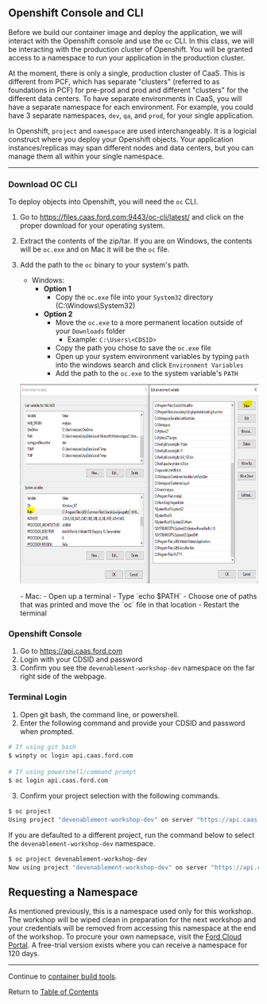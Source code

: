 ## Openshift Console and CLI

Before we build our container image and deploy the application, we will interact with the Openshift console and use the `oc` CLI. In this class, we will be interacting with the production cluster of Openshift. You will be granted access to a namespace to run your application in the production cluster. 

At the moment, there is only a single, production cluster of CaaS. This is different from PCF, which has separate "clusters" (referred to as foundations in PCF) for pre-prod and prod and different "clusters" for the different data centers. To have separate environments in CaaS, you will have a separate namespace for each environment. For example, you could have 3 separate namespaces, `dev`, `qa`, and `prod`, for your single application.  

In Openshift, `project` and `namespace` are used interchangeably. It is a logicial construct where you deploy your Openshift objects. Your application instances/replicas may span different nodes and data centers, but you can manage them all within your single namespace. 

---

### Download OC CLI

To deploy objects into Openshift, you will need the `oc` CLI. 

1. Go to https://files.caas.ford.com:9443/oc-cli/latest/ and click on the proper download for your operating system.

1. Extract the contents of the zip/tar. If you are on Windows, the contents will be `oc.exe` and on Mac it will be the `oc` file. 

1. Add the path to the `oc` binary to your system's path.
    - Windows:
         - **Option 1**
            - Copy the `oc.exe` file into your `System32` directory (C:\Windows\System32)
         - **Option 2**
            - Move the `oc.exe` to a more permanent location outside of your `Downloads` folder
                - Example: `C:\Users\<CDSID>`
            - Copy the path you chose to save the `oc.exe` file
            - Open up your system environment variables by typing `path` into the windows search and click `Environment Variables` 
            - Add the path to the `oc.exe` to the system variable's `PATH`
    <p align="center">
        <img src="../images/oc_cli.PNG" width="600" height="400">
    </p>
    - Mac:
        - Open up a terminal
        - Type `echo $PATH`
        - Choose one of paths that was printed and move the `oc` file in that location
        - Restart the terminal

### Openshift Console

1. Go to https://api.caas.ford.com
2. Login with your CDSID and password
3. Confirm you see the `devenablement-workshop-dev` namespace on the far right side of the webpage. 

### Terminal Login

1. Open git bash, the command line, or powershell. 
2. Enter the following command and provide your CDSID and password when prompted. 

```bash
# If using git bash
$ winpty oc login api.caas.ford.com

# If using powershell/command prompt
$ oc login api.caas.ford.com
```

3. Confirm your project selection with the following commands. 

```bash
$ oc project
Using project "devenablement-workshop-dev" on server "https://api.caas.ford.com:443".
```

If you are defaulted to a different project, run the command below to select the `devenablement-workshop-dev` namespace. 

```bash
$ oc project devenablement-workshop-dev
Now using project "devenablement-workshop-dev" on server "https://api.caas.ford.com:443".
```

## Requesting a Namespace

As mentioned previously, this is a namespace used only for this workshop. The workshop will be wiped clean in preparation for the next workshop and your credentials will be removed from accessing this namespace at the end of the workshop. To procure your own namepsace, visit the [Ford Cloud Portal](https://www.cloudportal.ford.com/openshift). A free-trial version exists where you can receive a namespace for 120 days.

---  

Continue to [container build tools](./6-buildtools.md).

Return to [Table of Contents](../README.md#agenda)
